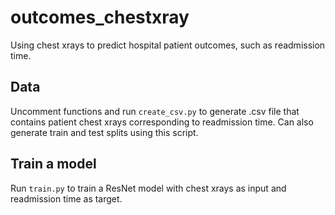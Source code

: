 # outcomes_chestxray
Using chest xrays to predict hospital patient outcomes, such as readmission time.

## Data
Uncomment functions and run `create_csv.py` to generate .csv file that contains patient chest xrays corresponding to readmission time. 
Can also generate train and test splits using this script.

## Train a model
Run `train.py` to train a ResNet model with chest xrays as input and readmission time as target.